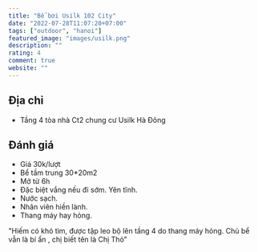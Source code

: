 ```yaml
---
title: "Bể bơi Usilk 102 City"
date: "2022-07-28T11:07:20+07:00"
tags: ["outdoor", "hanoi"]
featured_image: "images/usilk.png"
description: ""
rating: 4
comment: true
website: ""
---
```


## Địa chỉ

- Tầng 4 tòa nhà Ct2 chung cư Usilk Hà Đông 

## Đánh giá

- Giá 30k/lượt 
- Bể tầm trung 30*20m2
- Mở từ 6h
- Đặc biệt vắng nếu đi sớm. Yên tĩnh.
- Nước sạch.
- Nhân viên hiền lành.
- Thang máy hay hỏng.

"Hiếm có khó tìm, được tập leo bộ lên tầng 4 do thang máy hỏng. Chủ bể vẫn là bí ẩn , chị biết tên là Chị Thỏ"

